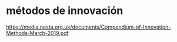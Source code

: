 # métodos de innovación

https://media.nesta.org.uk/documents/Compendium-of-Innovation-Methods-March-2019.pdf
